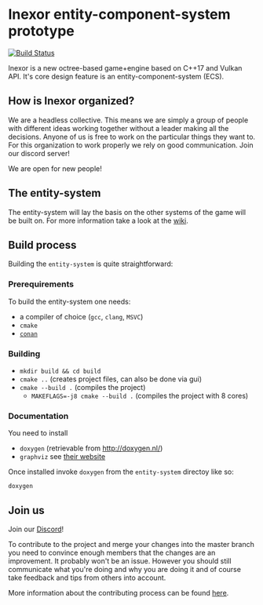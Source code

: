 # Inexor entity-component-system prototype
[![Build Status](https://travis-ci.org/inexorgame/entity-system.svg?branch=master)](https://travis-ci.org/inexorgame/entity-system)

Inexor is a new octree-based game+engine based on C++17 and Vulkan API. It's core design feature is an entity-component-system (ECS).

## How is Inexor organized?

We are a headless collective. This means we are simply a group of people with different ideas working together without a leader making all the decisions. Anyone of us is free to work on the particular things they want to.
For this organization to work properly we rely on good communication. Join our discord server!

We are open for new people!

## The entity-system

The entity-system will lay the basis on the other systems of the game will be built on.
For more information take a look at the [wiki](https://inexor.org/wiki/features/Entity-System.html).

## Build process

Building the `entity-system` is quite straightforward:

### Prerequirements

To build the entity-system one needs:

- a compiler of choice (`gcc`, `clang`, `MSVC`)
- `cmake`
- [`conan`](https://conan.io)

### Building

- `mkdir build && cd build`
- `cmake ..` (creates project files, can also be done via gui)
- `cmake --build .` (compiles the project)
    - `MAKEFLAGS=-j8 cmake --build .` (compiles the project with 8 cores)

### Documentation

You need to install
- `doxygen`  (retrievable from http://doxygen.nl/)
- `graphviz` see [their website](https://www.graphviz.org/)

Once installed invoke `doxygen` from the `entity-system` directoy like so:

`doxygen`

## Join us

Join our [Discord](https://discord.gg/acUW8k7.)! 

To contribute to the project and merge your changes into the master branch you need to convince enough members that the changes are an improvement.
It probably won't be an issue. However you should still communicate what you're doing and why you are doing it and of course take feedback and tips from others into account.

More information about the contributing process can be found [here](https://github.com/inexorgame/inexor-core/wiki/How-To-Contribute-Code).
